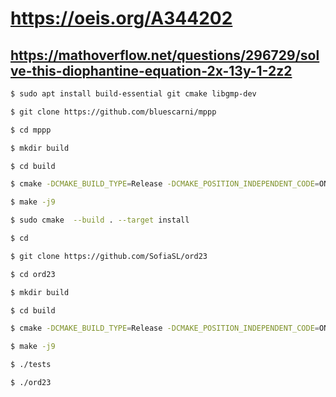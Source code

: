 
# https://oeis.org/A344202

## https://mathoverflow.net/questions/296729/solve-this-diophantine-equation-2x-13y-1-2z2

```bash
$ sudo apt install build-essential git cmake libgmp-dev

$ git clone https://github.com/bluescarni/mppp

$ cd mppp

$ mkdir build

$ cd build

$ cmake -DCMAKE_BUILD_TYPE=Release -DCMAKE_POSITION_INDEPENDENT_CODE=ON ..

$ make -j9

$ sudo cmake  --build . --target install

$ cd

$ git clone https://github.com/SofiaSL/ord23

$ cd ord23

$ mkdir build

$ cd build

$ cmake -DCMAKE_BUILD_TYPE=Release -DCMAKE_POSITION_INDEPENDENT_CODE=ON ..

$ make -j9

$ ./tests

$ ./ord23
```
